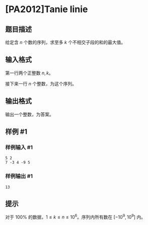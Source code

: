 # [PA2012]Tanie linie

## 题目描述

给定含 $n$ 个数的序列，求至多 $k$ 个不相交子段的和的最大值。

## 输入格式

第一行两个正整数 $n,k$。

接下来一行 $n$ 个整数，为这个序列。

## 输出格式

输出一个整数，为答案。

## 样例 #1

### 样例输入 #1
```
5 2
7 -3 4 -9 5
```

### 样例输出 #1

```
13
```

## 提示

对于 $100\%$ 的数据，$1\le k\le n\le 10^6$。序列内所有数在 $[-10^9,10^9]$ 内。
